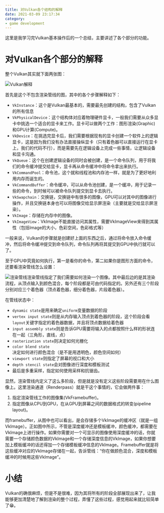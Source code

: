 ```yaml
---
title: 对Vulkan各个结构的解释
date: 2021-03-09 23:17:34
category:
- game development
---
```


这里是我学习完Vulkan基本操作后的一个总结，主要讲述了各个部分的功能。

<!--more-->

# 对Vulkan各个部分的解释

整个Vulkan其实就下面两张图：

![Vulkan解释](https://i.loli.net/2021/03/09/zFobqPgd2eyQRaC.png)

首先是这个不包含渲染管线的图，其中的各个步骤解释如下：

*   `VkInstance`：这个是Vulkan最基本的，需要最先创建的结构，包含了Vulkan的所有信息
*   `VkPhysicalDevice`：这个结构体对应着物理硬件显卡，一般我们需要从众多显卡中挑选一个适合的显卡来工作。显卡可以做两个工作：图形渲染(Graphic)和GPU计算(Compute)。
*   `VkDevice`：在挑选完显卡后，我们需要根据现有的显卡创建一个软件上的逻辑显卡，这是因为我们没有办法直接操纵显卡（只有着色器可以直接运行在显卡上，我们的代码不行），而是需要先在逻辑设备上完成一些事情，让逻辑设备和显卡沟通。
*   `VkQueue`：这个在创建逻辑设备的同时会被创建，是一个命令队列，用于将我们的命令缓冲提交给显卡，显卡再从命令缓冲中将命令拿出来执行。
*   `VkCommandPool`：命令池，这个就和线程池和内存池一样，就是为了更好地利用内存而诞生的。
*   `VkCommandBuffer`：命令缓冲，可以从命令池创建，是一个缓冲，用于记录一些的命令，到时候可以被命令队列提交到显卡去执行。
*   `VkSwapchain`：交换链，交换链中有很多的图像，GPU可以对其中的图像进行操作，并且交换链本身也可以将图像交给显示屏渲染（主要就是交给显示屏渲染）。
*   `VkImage`：存储在内存中的图像。
*   `VkImageView`：VkImage不能直接访问其属性，需要VkImageView来得到其属性（包括Image的大小，色彩空间，色彩格式等）

一般来说，Vulkan的步骤就是创建好上面的东西之后，通过将命令放入命令缓冲，然后将命令缓冲提交到命令队列，命令队列再将其提交到GPU中执行就可以了。

至于GPU中究竟如何执行，第一是看你的命令，第二如果你是图形方面的命令，还要看渲染管线怎么设置：

![渲染管线](https://i.loli.net/2021/03/09/fDrXE7qcvSuNHAO.png)渲染管线指定了我们需要如何渲染一个图像。其中最后边的是其渲染流程，从顶点输入到颜色混合，每个阶段都是可由代码指定的。另外还有三个阶段分别对应三个着色器（顶点着色器，细分着色器，片段着色器）。

在管线状态中：

*   `dynamic state`是用来确定`uniform`变量数据的阶段
*   `vertex input state`则是从内存输入顶点到着色器的阶段，这个阶段会看`layout`关键字指定的着色器数据，并且将顶点数据给着色器
*   `input assembly state`则是告诉GPU需要将输入的点都按照什么样的形状连在一起（三角形，直线，点）
*   `rasterization state`则决定如何光栅化
*   `color blend state`决定如何进行颜色混合（是不是用透明色，颜色空间如何）
*   `viewport state`则指定了屏幕的视口和大小
*   `depth stencil state`会对图像进行深度和模板测试
*   最后是多重采样，指定如何使用采样和抗锯齿。

​	显然，渲染管线内定义了这么多阶段，但是就是没有定义这些阶段需要用在什么图像上。这里渲染通道（Renderpass）就是干这个事情的，它会做两件事：

1.  指定渲染管线工作的图像集(VkFramebuffer)。
2.  指定图像从CPU到GPU，在从GPU到屏幕之间的数据格式的转变(pipeline layout)。

而framebuffer，从图中也可以看出，是会存储多个VkImage的缓冲区（就是一组VkImage）。正如图中所示，不管是深度缓冲还是模板缓冲，颜色缓冲，都需要在VkImage上进行操作。如果你需要对一个可显示的图像使用深度缓冲的话，你就需要一个存储颜色数据的VkImage和一个存储深度信息的VkImage，如果你想要加上模板缓冲的话还得加一个存储模板缓冲信息的VkImage。Framebuffer就是将这些缓冲对应的VkImage存储在一起，告诉管线：“你在做颜色混合，深度和模板缓冲的时候用这些VkImage”。



# 小结

Vulkan的确很麻烦，但是不是很难，因为其将所有的阶段全部展现出来了，让我能够更加清楚地了解到渲染的整个过程，弄懂了这些过程，感觉用起来就比较简单了😁。